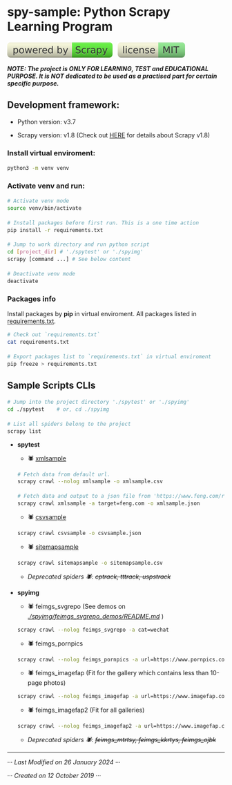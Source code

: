 # spy-sample: Python Scrapy Learning Program

[![Powered by Scrapy](./assets/powered-by-scrapy.svg)](https://scrapy.org/) &nbsp;&nbsp;[![Github license](./assets/license-MIT.svg)](./LICENSE)

***NOTE: The project is ONLY FOR LEARNING, TEST and EDUCATIONAL PURPOSE. It is NOT dedicated to be used as a practised part for certain specific purpose.***

## Development framework: 

- Python version: v3.7

- Scrapy version: v1.8 (Check out [HERE](https://docs.scrapy.org/en/1.8/topics/commands.html) for details about Scrapy v1.8)

### Install virtual enviroment:

```bash
python3 -m venv venv
```

### Activate venv and run:

```bash
# Activate venv mode
source venv/bin/activate

# Install packages before first run. This is a one time action
pip install -r requirements.txt

# Jump to work directory and run python script
cd [project_dir] # './spytest' or './spyimg'
scrapy [command ...] # See below content

# Deactivate venv mode
deactivate
```

### Packages info

Install packages by **pip** in virtual enviroment. All packages listed in [requirements.txt](requirements.txt). 

```bash
# Check out `requirements.txt`
cat requirements.txt

# Export packages list to `requirements.txt` in virtual enviroment
pip freeze > requirements.txt
```

## Sample Scripts CLIs

```bash
# Jump into the project directory './spytest' or './spyimg'
cd ./spytest    # or, cd ./spyimg

# List all spiders belong to the project
scrapy list
```

- **spytest**

    - 🕷 [xmlsample](./spytest/spytest/spiders/xmlsample.py)

    ```bash
    # Fetch data from default url.
    scrapy crawl --nolog xmlsample -o xmlsample.csv

    # Fetch data and output to a json file from 'https://www.feng.com/rss.xml' according to the list 'avaliable_sites' in 'xmlsample.py'
    scrapy crawl xmlsample -a target=feng.com -o xmlsample.json
    ```

    - 🕷 [csvsample](./spytest/spytest/spiders/csvsample.py)

    ```bash
    scrapy crawl csvsample -o csvsample.json
    ```

    - 🕷 [sitemapsample](./spytest/spytest/spiders/sitemapsample.py)

    ```bash
    scrapy crawl sitemapsample -o sitemapsample.csv
    ```

    - _Deprecated spiders 🕷: ~~cptrack, tttrack, uspstrack~~_


- **spyimg**

    - 🕷 feimgs_svgrepo (See demos on _[./spyimg/feimgs_svgrepo_demos/README.md](./spyimg/feimgs_svgrepo_demos/README.md)_ )

    ```bash
    scrapy crawl --nolog feimgs_svgrepo -a cat=wechat
    ```

    - 🕷 feimgs_pornpics

    ```bash
    scrapy crawl --nolog feimgs_pornpics -a url=https://www.pornpics.com/galleries/met-art-diana-a-nika-b-35320148/
    ```

    - 🕷 feimgs_imagefap (Fit for the gallery which contains less than 10-page photos)

    ```bash
    scrapy crawl --nolog feimgs_imagefap -a url=https://www.imagefap.com/pictures/11922724/les1506
    ```

    - 🕷 feimgs_imagefap2 (Fit for all galleries)

    ```bash
    scrapy crawl --nolog feimgs_imagefap2 -a url=https://www.imagefap.com/gallery/11922185
    ```

    - _Deprecated spiders 🕷: ~~feimgs_mtrtsy, feimgs_kkrtys, feimgs_ojbk~~_

---

*··· Last Modified on 26 January 2024 ···*

*··· Created on 12 October 2019 ···*
